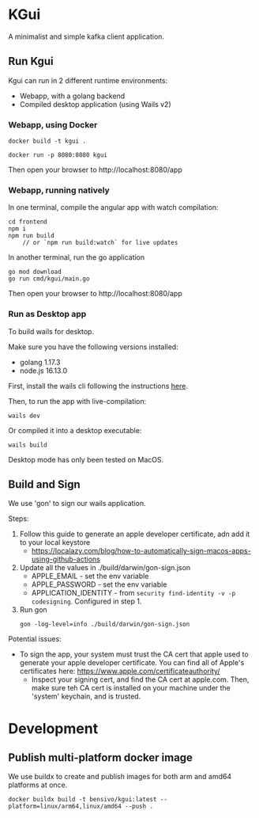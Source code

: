 # KGui
A minimalist and simple kafka client application.

## Run Kgui

Kgui can run in 2 different runtime environments:
- Webapp, with a golang backend
- Compiled desktop application (using Wails v2)

### Webapp, using Docker
```
docker build -t kgui .

docker run -p 8080:8080 kgui
```

Then open your browser to http://localhost:8080/app

### Webapp, running natively

In one terminal, compile the angular app with watch compilation:
```
cd frontend
npm i
npm run build
    // or `npm run build:watch` for live updates
```

In another terminal, run the go application
```
go mod download
go run cmd/kgui/main.go
```

Then open your browser to http://localhost:8080/app

### Run as Desktop app
To build wails for desktop.

Make sure you have the following versions installed:
- golang 1.17.3
- node.js 16.13.0

First, install the wails cli following the instructions [here](https://wails.io/docs/gettingstarted/installation/).

Then, to run the app with live-compilation:
```
wails dev
```

Or compiled it into a desktop executable:
```
wails build
```

Desktop mode has only been tested on MacOS.


## Build and Sign
We use 'gon' to sign our wails application.

Steps:

1. Follow this guide to generate an apple developer certificate, adn add it to your local keystore
   - https://localazy.com/blog/how-to-automatically-sign-macos-apps-using-github-actions
2. Update all the values in ./build/darwin/gon-sign.json
   - APPLE_EMAIL - set the env variable
   - APPLE_PASSWORD - set the env variable
   - APPLICATION_IDENTITY - from `security find-identity -v -p codesigning`. Configured in step 1.
3. Run gon
    ```
    gon -log-level=info ./build/darwin/gon-sign.json
    ```

Potential issues:
- To sign the app, your system must trust the CA cert that apple used to generate your apple developer certificate. You can find all of Apple's certificates here: https://www.apple.com/certificateauthority/ 
  - Inspect your signing cert, and find the CA cert at apple.com. Then, make sure teh CA cert is installed on your machine under the 'system' keychain, and is trusted.

# Development
## Publish multi-platform docker image

We use buildx to create and publish images for both arm and amd64 platforms at once.

```
docker buildx build -t bensivo/kgui:latest --platform=linux/arm64,linux/amd64 --push .
```
